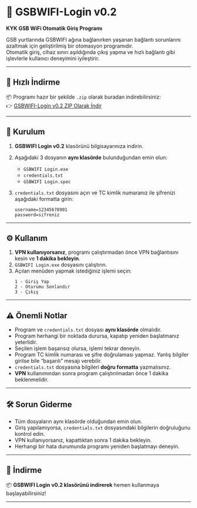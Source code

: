 # 📶 GSBWIFI-Login v0.2  
**KYK GSB WiFi Otomatik Giriş Programı**

GSB yurtlarında GSBWIFI ağına bağlanırken yaşanan bağlantı sorunlarını azaltmak için geliştirilmiş bir otomasyon programıdır.  
Otomatik giriş, cihaz sınırı aşıldığında çıkış yapma ve hızlı bağlantı gibi işlevlerle kullanıcı deneyimini iyileştirir.

---

## 🔽 Hızlı İndirme

📦 Programı hazır bir şekilde `.zip` olarak buradan indirebilirsiniz:  
👉 [GSBWIFI-Login v0.2 ZIP Olarak İndir](https://github.com/burakozdelen/GSBWIFI-Login-v0.2/releases/download/GSBWIFI-Login-v0.2/GSBWIFI.Login.v0.2.zip)

---

## 🧩 Kurulum

1. **GSBWIFI Login v0.2** klasörünü bilgisayarınıza indirin.
2. Aşağıdaki 3 dosyanın **aynı klasörde** bulunduğundan emin olun:  
   - `GSBWIFI Login.exe`  
   - `credentials.txt`  
   - `GSBWIFI Login.spec`

3. `credentials.txt` dosyasını açın ve TC kimlik numaranız ile şifrenizi aşağıdaki formatta girin:
   ```
   username=12345678901
   password=sifreniz
   ```

---

## ⚙️ Kullanım

1. **VPN kullanıyorsanız**, programı çalıştırmadan önce VPN bağlantısını kesin ve **1 dakika bekleyin**.
2. `GSBWIFI Login.exe` dosyasını çalıştırın.
3. Açılan menüden yapmak istediğiniz işlemi seçin:
   ```
   1 - Giriş Yap
   2 - Oturumu Sonlandır
   3 - Çıkış
   ```

---

## ⚠️ Önemli Notlar

- Program ve `credentials.txt` dosyası **aynı klasörde** olmalıdır.
- Program herhangi bir noktada durursa, kapatıp yeniden başlatmanız yeterlidir.
- Seçilen işlem başarısız olursa, işlemi tekrar deneyin.
- Program TC kimlik numarası ve şifre doğrulaması yapmaz. Yanlış bilgiler girilse bile “başarılı” mesajı verebilir.
- `credentials.txt` dosyasına bilgileri **doğru formatta** yazmalısınız.
- **VPN** kullanımından sonra program çalıştırılmadan önce 1 dakika beklenmelidir.

---

## 🛠️ Sorun Giderme

- Tüm dosyaların aynı klasörde olduğundan emin olun.
- Giriş yapılamıyorsa, `credentials.txt` dosyasındaki bilgilerin doğruluğunu kontrol edin.
- VPN kullanıyorsanız, kapattıktan sonra 1 dakika bekleyin.
- Herhangi bir hata durumunda programı yeniden başlatmayı deneyin.

---

## 🔗 İndirme

📦 **GSBWIFI Login v0.2 klasörünü indirerek** hemen kullanmaya başlayabilirsiniz!

---
